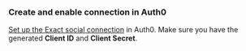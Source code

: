 ### Create and enable connection in Auth0
[Set up the Exact social connection](https://auth0.com/docs/dashboard/guides/connections/set-up-connections-social) in Auth0. Make sure you have the generated **Client ID** and **Client Secret**.
